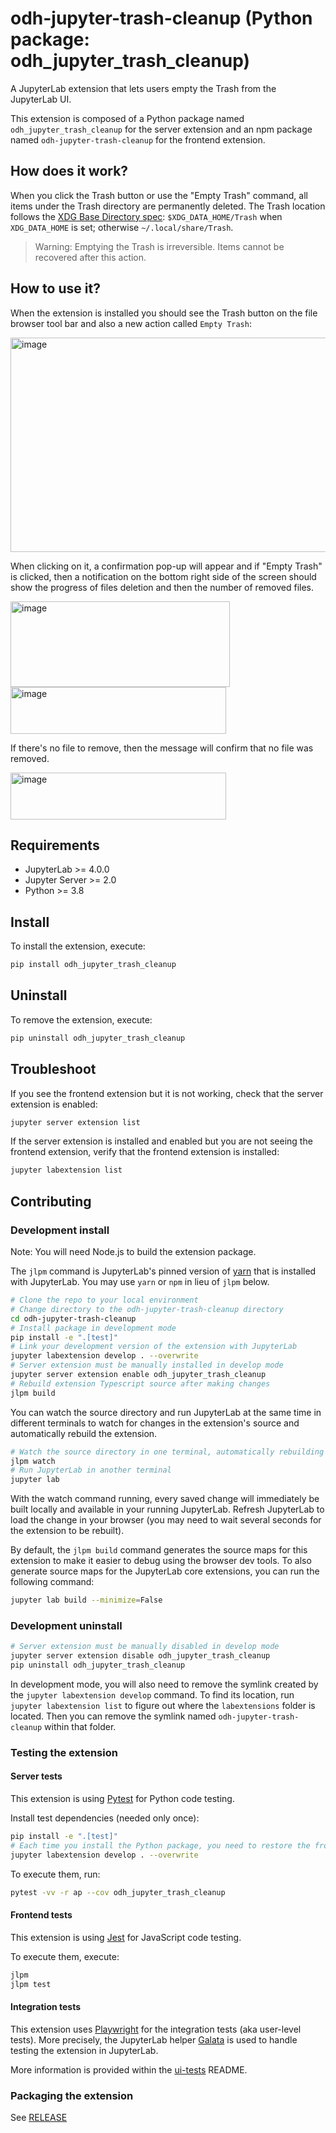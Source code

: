 # odh-jupyter-trash-cleanup (Python package: odh_jupyter_trash_cleanup)

<!-- CI badge goes here when workflow is available -->
<!-- Binder badge disabled until configured for this repo -->

A JupyterLab extension that lets users empty the Trash from the JupyterLab UI.

This extension is composed of a Python package named `odh_jupyter_trash_cleanup`
for the server extension and an npm package named `odh-jupyter-trash-cleanup`
for the frontend extension.

## How does it work?

When you click the Trash button or use the "Empty Trash" command, all items under the Trash directory are permanently deleted. The Trash location follows the [XDG Base Directory spec](https://specifications.freedesktop.org/basedir-spec/latest/): `$XDG_DATA_HOME/Trash` when `XDG_DATA_HOME` is set; otherwise `~/.local/share/Trash`.

> Warning: Emptying the Trash is irreversible. Items cannot be recovered after this action.

## How to use it?

When the extension is installed you should see the Trash button on the file browser tool bar and also a new action called `Empty Trash`:

<img width="1386" height="343" alt="image" src="https://github.com/user-attachments/assets/844c6ed0-5418-46dd-a1ca-40e38986c5d4" />

When clicking on it, a confirmation pop-up will appear and if "Empty Trash" is clicked, then a notification on the bottom right side of the screen should show the progress of files deletion and then the number of removed files.

<img width="351" height="137" alt="image" src="https://github.com/user-attachments/assets/3a9b1414-b00e-4454-9464-353962335d62" />
<img width="345" height="75" alt="image" src="https://github.com/user-attachments/assets/c6844b1d-96b8-4f1e-9954-ea4c88351a97" />

If there's no file to remove, then the message will confirm that no file was removed.

<img width="345" height="75" alt="image" src="https://github.com/user-attachments/assets/7b49a286-6054-4600-ae06-a38bd19f66eb" />

## Requirements

- JupyterLab >= 4.0.0
- Jupyter Server >= 2.0
- Python >= 3.8

## Install

To install the extension, execute:

```bash
pip install odh_jupyter_trash_cleanup
```

## Uninstall

To remove the extension, execute:

```bash
pip uninstall odh_jupyter_trash_cleanup
```

## Troubleshoot

If you see the frontend extension but it is not working, check
that the server extension is enabled:

```bash
jupyter server extension list
```

If the server extension is installed and enabled but you are not seeing
the frontend extension, verify that the frontend extension is installed:

```bash
jupyter labextension list
```

## Contributing

### Development install

Note: You will need Node.js to build the extension package.

The `jlpm` command is JupyterLab's pinned version of
[yarn](https://yarnpkg.com/) that is installed with JupyterLab. You may use
`yarn` or `npm` in lieu of `jlpm` below.

```bash
# Clone the repo to your local environment
# Change directory to the odh-jupyter-trash-cleanup directory
cd odh-jupyter-trash-cleanup
# Install package in development mode
pip install -e ".[test]"
# Link your development version of the extension with JupyterLab
jupyter labextension develop . --overwrite
# Server extension must be manually installed in develop mode
jupyter server extension enable odh_jupyter_trash_cleanup
# Rebuild extension Typescript source after making changes
jlpm build
```

You can watch the source directory and run JupyterLab at the same time in different terminals to watch for changes in the extension's source and automatically rebuild the extension.

```bash
# Watch the source directory in one terminal, automatically rebuilding when needed
jlpm watch
# Run JupyterLab in another terminal
jupyter lab
```

With the watch command running, every saved change will immediately be built locally and available in your running JupyterLab. Refresh JupyterLab to load the change in your browser (you may need to wait several seconds for the extension to be rebuilt).

By default, the `jlpm build` command generates the source maps for this extension to make it easier to debug using the browser dev tools. To also generate source maps for the JupyterLab core extensions, you can run the following command:

```bash
jupyter lab build --minimize=False
```

### Development uninstall

```bash
# Server extension must be manually disabled in develop mode
jupyter server extension disable odh_jupyter_trash_cleanup
pip uninstall odh_jupyter_trash_cleanup
```

In development mode, you will also need to remove the symlink created by the `jupyter labextension develop`
command. To find its location, run `jupyter labextension list` to figure out where the `labextensions`
folder is located. Then you can remove the symlink named `odh-jupyter-trash-cleanup` within that folder.

### Testing the extension

#### Server tests

This extension is using [Pytest](https://docs.pytest.org/) for Python code testing.

Install test dependencies (needed only once):

```sh
pip install -e ".[test]"
# Each time you install the Python package, you need to restore the front-end extension link
jupyter labextension develop . --overwrite
```

To execute them, run:

```sh
pytest -vv -r ap --cov odh_jupyter_trash_cleanup
```

#### Frontend tests

This extension is using [Jest](https://jestjs.io/) for JavaScript code testing.

To execute them, execute:

```sh
jlpm
jlpm test
```

#### Integration tests

This extension uses [Playwright](https://playwright.dev/docs/intro) for the integration tests (aka user-level tests).
More precisely, the JupyterLab helper [Galata](https://github.com/jupyterlab/jupyterlab/tree/master/galata) is used to handle testing the extension in JupyterLab.

More information is provided within the [ui-tests](./ui-tests/README.md) README.

### Packaging the extension

See [RELEASE](RELEASE.md)
